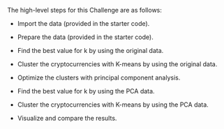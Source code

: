 The high-level steps for this Challenge are as follows:

* Import the data (provided in the starter code).

* Prepare the data  (provided in the starter code).

* Find the best value for k by using the original data.

* Cluster the cryptocurrencies with K-means by using the original data.

* Optimize the clusters with principal component analysis.

* Find the best value for k by using the PCA data.

* Cluster the cryptocurrencies with K-means by using the PCA data.

* Visualize and compare the results.
